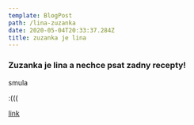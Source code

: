 ```yaml
---
template: BlogPost
path: /lina-zuzanka
date: 2020-05-04T20:33:37.284Z
title: zuzanka je lina
---
```

### Zuzanka je lina a nechce psat zadny recepty!

smula 

:(((

[link](https://www.dropbox.com/s/o9y8vhwpa4mhe5c/IMG_1132.JPG?dl=0)
